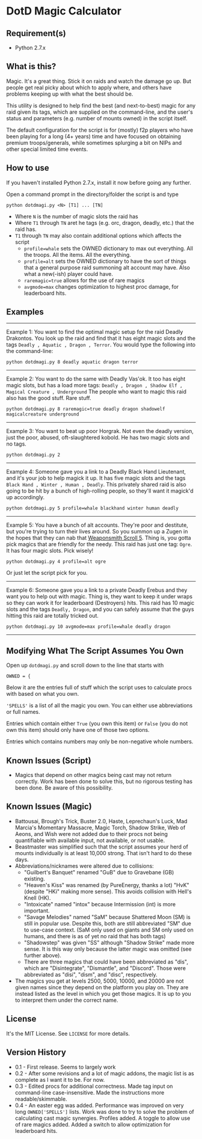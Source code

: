 DotD Magic Calculator
=====================

Requirement(s)
--------------
* Python 2.7.x

What is this?
-------------
Magic. It's a great thing. Stick it on raids and watch the damage go up. But
people get real picky about which to apply where, and others have problems
keeping up with what the best should be.

This utility is designed to help find the best (and next-to-best) magic for any
raid given its tags, which are supplied on the command-line, and the user's
status and parameters (e.g. number of mounts owned) in the script itself.

The default configuration for the script is for (mostly) f2p players who have
been playing for a long (4+ years) time and have focused on obtaining premium
troops/generals, while sometimes splurging a bit on NIPs and other special
limited time events.

How to use
----------
If you haven't installed Python 2.7.x, install it now before going any further.

Open a command prompt in the directory/folder the script is and type

`python dotdmagi.py <N> [T1] ... [TN]`

* Where `N` is the number of magic slots the raid has
* Where `T1` through `TN` aret he tags (e.g. orc, dragon, deadly, etc.) that the raid has.
* `T1` through `TN` may also contain additional options which affects the script
	* `profile=whale` sets the OWNED dictionary to max out everything. All the troops. All the items. All the everything.
	* `profile=alt` sets the OWNED dictionary to have the sort of things that a general purpose raid summoning alt account may have. Also what a new(-ish) player could have.
	* `raremagic=true` allows for the use of rare magics
	* `avgmode=max` changes optimization to highest proc damage, for leaderboard hits.

Examples
--------

---
Example 1: You want to find the optimal magic setup for the raid Deadly Drakontos.
You look up the raid and find that it has eight magic slots and
the tags `Deadly , Aquatic , Dragon , Terror`. You would type the following into
the command-line:

`python dotdmagi.py 8 deadly aquatic dragon terror`

---
Example 2: You want to do the same with Deadly Vas'ok. It too has eight magic
slots, but has a load more tags: `Deadly , Dragon , Shadow Elf , Magical Creature , Underground`
The people who want to magic this raid also has the good stuff. Rare stuff.

`python dotdmagi.py 8 raremagic=true deadly dragon shadowelf magicalcreature underground`

---
Example 3: You want to beat up poor Horgrak. Not even the deadly version, just
the poor, abused, oft-slaughtered kobold. He has two magic slots and no tags.

`python dotdmagi.py 2`

---
Example 4: Someone gave you a link to a Deadly Black Hand Lieutenant, and it's
your job to help magick it up. It has five magic slots and the tags
`Black Hand , Winter , Human , Deadly`. This privately shared raid is also going
to be hit by a bunch of high-rolling people, so they'll want it magick'd up accordingly.

`python dotdmagi.py 5 profile=whale blackhand winter human deadly`

---
Example 5: You have a bunch of alt accounts. They're poor and destitute, but you're
trying to turn their lives around. So you summon up a Zugen in the hopes that they
can nab that [Weaponsmith Scroll 5](https://dotd.fandom.com/wiki/Weaponsmith_Scroll_5).
Thing is, you gotta pick magics that are friendly for the needy. This raid has
just one tag: `Ogre`. It has four magic slots. Pick wisely!

`python dotdmagi.py 4 profile=alt ogre`

Or just let the script pick for you.

---
Example 6: Someone gave you a link to a private Deadly Erebus and they want you
to help out with magic. Thing is, they want to keep it under wraps so they can
work it for leaderboard (Destroyers) hits. This raid has 10 magic slots and the
tags `Deadly, Dragon`, and you can safely assume that the guys hitting this raid
are totally tricked out.

`python dotdmagi.py 10 avgmode=max profile=whale deadly dragon`

---

Modifying What The Script Assumes You Own
-----------------------------------------
Open up `dotdmagi.py` and scroll down to the line that starts with

`OWNED = {`

Below it are the entries full of stuff which the script uses to calculate procs
with based on what you own.

`'SPELLS'` is a list of all the magic you own. You can either use abbreviations
or full names.

Entries which contain either `True` (you own this item) or `False` (you do
not own this item) should only have one of those two options.

Entries which contains numbers may only be non-negative whole numbers.

Known Issues (Script)
---------------------
* Magics that depend on other magics being cast may not return correctly. Work
  has been done to solve this, but no rigorous testing has been done. Be aware
  of this possibility.
  
Known Issues (Magic)
---------------------
* Battousai, Brough's Trick, Buster 2.0, Haste, Leprechaun's Luck,
  Mad Marcia's Momentary Massacre, Magic Torch, Shadow Strike, Web of Aeons, and
  Wish were not added due to their procs not being quantifiable with
  available input, not available, or not usable.
* Beastmaster was simplified such that the script assumes your herd of mounts
  individually is at least 10,000 strong. That isn't hard to do these days.
* Abbreviations/nicknames were altered due to collisions:
	* "Guilbert's Banquet" renamed "GuB" due to Gravebane (GB) existing.
	* "Heaven's Kiss" was renamed (by PureEnergy, thanks a lot) "HvK" (despite
	  "HKi" making more sense). This avoids collision with Hell's Knell (HK).
    * "Intoxicate" named "intox" because Intermission (int) is more important.
	* "Savage Melodies" named "SaM" because Shattered Moon (SM) is still in
	  popular use. Despite this, both are still abbreviated "SM" due to use-case
	  context. (SaM only used on giants and SM only used on humans, and there is
	  as of yet no raid that has both tags)
    * "Shadowstep" was given "SS" although "Shadow Strike" made more sense. It is
	  this way only because the latter magic was omitted (see further above).
	* There are three magics that could have been abbreviated as "dis", which are
	  "Disintegrate", "Dismantle", and "Discord". Those were abbreviated as
	  "disi", "dism", and "disc", respectively.
* The magics you get at levels 2500, 5000, 10000, and 20000 are not given names
  since they depend on the platform you play on. They are instead listed as the
  level in which you get those magics. It is up to you to interpret them under
  the correct name.
	  
License
-------
It's the MIT License. See `LICENSE` for more details.

Version History
---------------
* 0.1 - First release. Seems to largely work
* 0.2 - After some revisions and a lot of magic addons, the magic list is as
        complete as I want it to be. For now.
* 0.3 - Edited procs for additional correctness. Made tag input on command-line
        case-insensitive. Made the instructions more readable/skimmable.
* 0.4 - An easter egg was added. Performance was improved on very long `OWNED['SPELLS']`
		lists. Work was done to try to solve the problem of calculating cast magic
		synergies. Profiles added. A toggle to allow use of rare magics added. Added
		a switch to allow optimization for leaderboard hits.
		
		
		